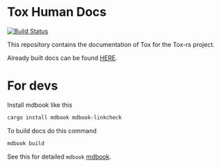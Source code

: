 # Tox Human Docs

[![Build Status](https://travis-ci.com/tox-rs/book.svg?branch=master)](https://travis-ci.com/tox-rs/book)

This repository contains the documentation of Tox for the Tox-rs project.

Already built docs can be found [HERE](https://tox-rs.github.io/book/).

# For devs

Install mdbook like this

```bash
cargo install mdbook mdbook-linkcheck
```

To build docs do this command

```bash
mdbook build
```

See this for detailed `mdbook` [mdbook](https://github.com/rust-lang-nursery/mdBook).
